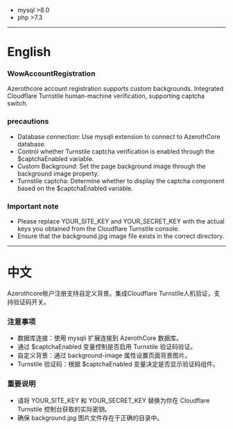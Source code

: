 - mysql >8.0
- php >7.3

--- 

# English
### WowAccountRegistration
Azerothcore account registration supports custom backgrounds. Integrated Cloudflare Turnstile human-machine verification, supporting captcha switch.

### precautions
- Database connection: Use mysqli extension to connect to AzerothCore database.
- Control whether Turnstile captcha verification is enabled through the $captchaEnabled variable.
- Custom Background: Set the page background image through the background image property.
- Turnstile captcha: Determine whether to display the captcha component based on the $captchaEnabled variable.

### Important note
- Please replace YOUR_SITE_KEY and YOUR_SECRET_KEY with the actual keys you obtained from the Cloudflare Turnstile console.
- Ensure that the background.jpg image file exists in the correct directory.

--- 

# 中文
Azerothcore帐户注册支持自定义背景。集成Cloudflare Turnstile人机验证，支持验证码开关。

### 注意事项
- 数据库连接：使用 mysqli 扩展连接到 AzerothCore 数据库。
- 通过 $captchaEnabled 变量控制是否启用 Turnstile 验证码验证。
- 自定义背景：通过 background-image 属性设置页面背景图片。
- Turnstile 验证码：根据 $captchaEnabled 变量决定是否显示验证码组件。

### 重要说明
- 请将 YOUR_SITE_KEY 和 YOUR_SECRET_KEY 替换为你在 Cloudflare Turnstile 控制台获取的实际密钥。
- 确保 background.jpg 图片文件存在于正确的目录中。

